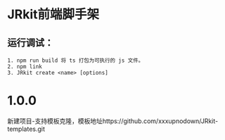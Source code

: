 <!--
 * @Author: xxxupnodown 469004811@qq.com
 * @Date: 2023-03-26 18:07:39
 * @LastEditors: wanghaoyu
 * @LastEditTime: 2023-09-27 21:29:31
 * @FilePath: \JRkit\README.md
 * @Description: 这是默认设置,请设置`customMade`, 打开koroFileHeader查看配置 进行设置: https://github.com/OBKoro1/koro1FileHeader/wiki/%E9%85%8D%E7%BD%AE
-->
# JRkit前端脚手架

## 运行调试：
    1. npm run build 将 ts 打包为可执行的 js 文件。
    2. npm link 
    3. JRkit create <name> [options]

# 1.0.0
新建项目-支持模板克隆，模板地址https://github.com/xxxupnodown/JRkit-templates.git